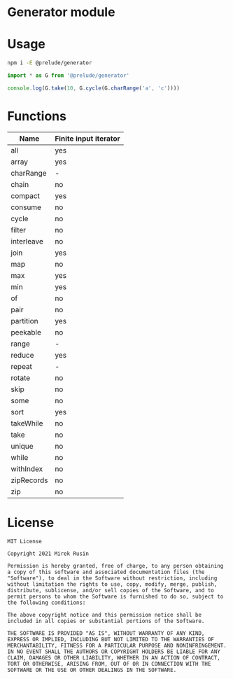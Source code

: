 # Generator module

# Usage

```bash
npm i -E @prelude/generator
```

```ts
import * as G from '@prelude/generator'

console.log(G.take(10, G.cycle(G.charRange('a', 'c'))))
```

# Functions

Name       | Finite input iterator
-----------|--------------------------------
all        | yes
array      | yes
charRange  | -
chain      | no
compact    | yes
consume    | no
cycle      | no
filter     | no
interleave | no
join       | yes
map        | no
max        | yes
min        | yes
of         | no
pair       | no
partition  | yes
peekable   | no
range      | -
reduce     | yes
repeat     | -
rotate     | no
skip       | no
some       | no
sort       | yes
takeWhile  | no
take       | no
unique     | no
while      | no
withIndex  | no
zipRecords | no
zip        | no

# License

```
MIT License

Copyright 2021 Mirek Rusin

Permission is hereby granted, free of charge, to any person obtaining a copy of this software and associated documentation files (the "Software"), to deal in the Software without restriction, including without limitation the rights to use, copy, modify, merge, publish, distribute, sublicense, and/or sell copies of the Software, and to permit persons to whom the Software is furnished to do so, subject to the following conditions:

The above copyright notice and this permission notice shall be included in all copies or substantial portions of the Software.

THE SOFTWARE IS PROVIDED "AS IS", WITHOUT WARRANTY OF ANY KIND, EXPRESS OR IMPLIED, INCLUDING BUT NOT LIMITED TO THE WARRANTIES OF MERCHANTABILITY, FITNESS FOR A PARTICULAR PURPOSE AND NONINFRINGEMENT. IN NO EVENT SHALL THE AUTHORS OR COPYRIGHT HOLDERS BE LIABLE FOR ANY CLAIM, DAMAGES OR OTHER LIABILITY, WHETHER IN AN ACTION OF CONTRACT, TORT OR OTHERWISE, ARISING FROM, OUT OF OR IN CONNECTION WITH THE SOFTWARE OR THE USE OR OTHER DEALINGS IN THE SOFTWARE.
```
